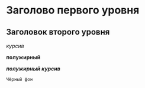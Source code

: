 # Заголово первого уровня
## Заголовок второго уровня
*курсив*

**полужирный**

***полужирный курсив***

~~~
Чёрный фон
~~~